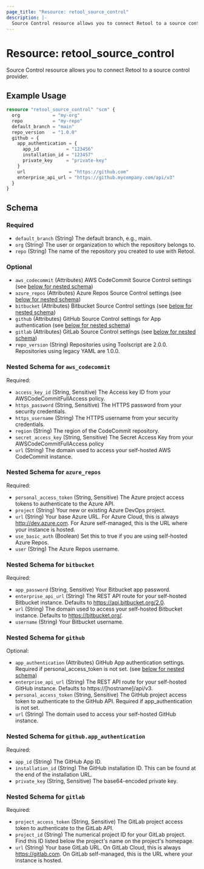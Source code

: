```yaml
---
page_title: "Resource: retool_source_control"
description: |-
  Source Control resource allows you to connect Retool to a source control provider.
---
```


# Resource: retool_source_control

Source Control resource allows you to connect Retool to a source control provider.

## Example Usage

```terraform
resource "retool_source_control" "scm" {
  org            = "my-org"
  repo           = "my-repo"
  default_branch = "main"
  repo_version   = "1.0.0"
  github = {
    app_authentication = {
      app_id          = "123456"
      installation_id = "123457"
      private_key     = "private-key"
    }
    url                = "https://github.com"
    enterprise_api_url = "https://github.mycompany.com/api/v3"
  }
}
```

<!-- schema generated by tfplugindocs -->
## Schema

### Required

- `default_branch` (String) The default branch, e.g., main.
- `org` (String) The user or organization to which the repository belongs to.
- `repo` (String) The name of the repository you created to use with Retool.

### Optional

- `aws_codecommit` (Attributes) AWS CodeCommit Source Control settings (see [below for nested schema](#nestedatt--aws_codecommit))
- `azure_repos` (Attributes) Azure Repos Source Control settings (see [below for nested schema](#nestedatt--azure_repos))
- `bitbucket` (Attributes) Bitbucket Source Control settings (see [below for nested schema](#nestedatt--bitbucket))
- `github` (Attributes) GitHub Source Control settings for App authentication (see [below for nested schema](#nestedatt--github))
- `gitlab` (Attributes) GitLab Source Control settings (see [below for nested schema](#nestedatt--gitlab))
- `repo_version` (String) Repositories using Toolscript are 2.0.0. Repositories using legacy YAML are 1.0.0.

<a id="nestedatt--aws_codecommit"></a>
### Nested Schema for `aws_codecommit`

Required:

- `access_key_id` (String, Sensitive) The Access key ID from your AWSCodeCommitFullAccess policy.
- `https_password` (String, Sensitive) The HTTPS password from your security credentials.
- `https_username` (String) The HTTPS username from your security credentials.
- `region` (String) The region of the CodeCommit repository.
- `secret_access_key` (String, Sensitive) The Secret Access Key from your AWSCodeCommitFullAccess policy
- `url` (String) The domain used to access your self-hosted AWS CodeCommit instance.


<a id="nestedatt--azure_repos"></a>
### Nested Schema for `azure_repos`

Required:

- `personal_access_token` (String, Sensitive) The Azure project access tokens to authenticate to the Azure API.
- `project` (String) Your new or existing Azure DevOps project.
- `url` (String) Your base Azure URL. For Azure Cloud, this is always http://dev.azure.com. For Azure self-managed, this is the URL where your instance is hosted.
- `use_basic_auth` (Boolean) Set this to true if you are using self-hosted Azure Repos.
- `user` (String) The Azure Repos username.


<a id="nestedatt--bitbucket"></a>
### Nested Schema for `bitbucket`

Required:

- `app_password` (String, Sensitive) Your Bitbucket app password.
- `enterprise_api_url` (String) The REST API route for your self-hosted Bitbucket instance. Defaults to https://api.bitbucket.org/2.0.
- `url` (String) The domain used to access your self-hosted Bitbucket instance. Defaults to https://bitbucket.org/.
- `username` (String) Your Bitbucket username.


<a id="nestedatt--github"></a>
### Nested Schema for `github`

Optional:

- `app_authentication` (Attributes) GitHub App authentication settings. Required if personal_access_token is not set. (see [below for nested schema](#nestedatt--github--app_authentication))
- `enterprise_api_url` (String) The REST API route for your self-hosted GitHub instance. Defaults to https://[hostname]/api/v3.
- `personal_access_token` (String, Sensitive) The GitHub project access token to authenticate to the GitHub API. Required if app_authentication is not set.
- `url` (String) The domain used to access your self-hosted GitHub instance.

<a id="nestedatt--github--app_authentication"></a>
### Nested Schema for `github.app_authentication`

Required:

- `app_id` (String) The GitHub App ID.
- `installation_id` (String) The GitHub installation ID. This can be found at the end of the installation URL.
- `private_key` (String, Sensitive) The base64-encoded private key.



<a id="nestedatt--gitlab"></a>
### Nested Schema for `gitlab`

Required:

- `project_access_token` (String, Sensitive) The GitLab project access token to authenticate to the GitLab API.
- `project_id` (String) The numerical project ID for your GitLab project. Find this ID listed below the project's name on the project's homepage.
- `url` (String) Your base GitLab URL. On GitLab Cloud, this is always https://gitlab.com. On GitLab self-managed, this is the URL where your instance is hosted.



